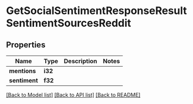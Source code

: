 # GetSocialSentimentResponseResultSentimentSourcesReddit

## Properties

Name | Type | Description | Notes
------------ | ------------- | ------------- | -------------
**mentions** | **i32** |  | 
**sentiment** | **f32** |  | 

[[Back to Model list]](../README.md#documentation-for-models) [[Back to API list]](../README.md#documentation-for-api-endpoints) [[Back to README]](../README.md)


